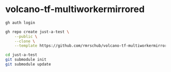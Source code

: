 # volcano-tf-multiworkermirrored

```bash
gh auth login

gh repo create just-a-test \
    --public \
    --clone \
    --template https://github.com/rmrschub/volcano-tf-multiworkermirrored.git

cd just-a-test
git submodule init
git submodule update
```